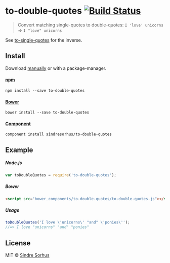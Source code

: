 # to-double-quotes [![Build Status](https://travis-ci.org/sindresorhus/to-double-quotes.png?branch=master)](http://travis-ci.org/sindresorhus/to-double-quotes)

> Convert matching single-quotes to double-quotes: `I 'love' unicorns` => `I "love" unicorns`

See [to-single-quotes](https://github.com/sindresorhus/to-single-quotes) for the inverse.


## Install

Download [manually](https://github.com/sindresorhus/to-double-quotes/releases) or with a package-manager.

#### [npm](https://npmjs.org/package/to-double-quotes)

```
npm install --save to-double-quotes
```

#### [Bower](http://bower.io)

```
bower install --save to-double-quotes
```

#### [Component](https://github.com/component/component)

```
component install sindresorhus/to-double-quotes
```


## Example

##### Node.js

```js
var toDoubleQuotes = require('to-double-quotes');
```

##### Bower

```html
<script src="bower_components/to-double-quotes/to-double-quotes.js"></script>
```

##### Usage

```js
toDoubleQuotes('I love \'unicorns\' "and" \'ponies\'');
//=> I love "unicorns" "and" "ponies"
```


## License

MIT © [Sindre Sorhus](http://sindresorhus.com)
